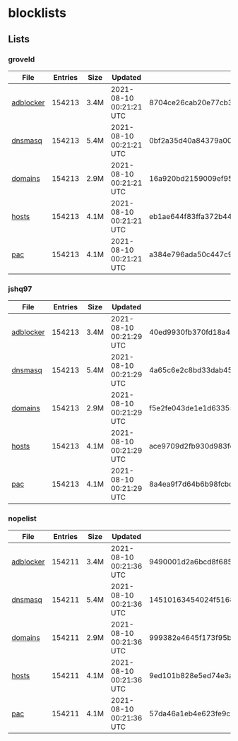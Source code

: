 # blocklists

## Lists

### groveld

|File|Entries|Size|Updated|Hash|
|-|-|-|-|-|
|[adblocker](https://raw.githubusercontent.com/groveld/blocklists/lists/groveld/adblocker.txt)|154213|3.4M|2021-08-10 00:21:21 UTC|8704ce26cab20e77cb31513bfe6ea5b20c5c99abb180c4d1fb52d0454cf17366|
|[dnsmasq](https://raw.githubusercontent.com/groveld/blocklists/lists/groveld/dnsmasq.txt)|154213|5.4M|2021-08-10 00:21:21 UTC|0bf2a35d40a84379a0038c5bd0d5be29fadb8e7336f97f32035d99649725a1e5|
|[domains](https://raw.githubusercontent.com/groveld/blocklists/lists/groveld/domains.txt)|154213|2.9M|2021-08-10 00:21:21 UTC|16a920bd2159009ef958060cbf801d7adbe10b7b9eb078889e08d49fe28c5202|
|[hosts](https://raw.githubusercontent.com/groveld/blocklists/lists/groveld/hosts.txt)|154213|4.1M|2021-08-10 00:21:21 UTC|eb1ae644f83ffa372b44995eec8f14361ea1cc506f3e16331dfb2093b4db351c|
|[pac](https://raw.githubusercontent.com/groveld/blocklists/lists/groveld/pac.txt)|154213|4.1M|2021-08-10 00:21:21 UTC|a384e796ada50c447c9fe36d78ad69d75fe6b60fdc3221e56766af4b41aac4ea|

### jshq97

|File|Entries|Size|Updated|Hash|
|-|-|-|-|-|
|[adblocker](https://raw.githubusercontent.com/groveld/blocklists/lists/jshq97/adblocker.txt)|154213|3.4M|2021-08-10 00:21:29 UTC|40ed9930fb370fd18a4e74017c6aa33c9cedbb166ab6311a29fbcfb76122e8e2|
|[dnsmasq](https://raw.githubusercontent.com/groveld/blocklists/lists/jshq97/dnsmasq.txt)|154213|5.4M|2021-08-10 00:21:29 UTC|4a65c6e2c8bd33dab458e7ee0eb8cf36dd01819a5207373b2138d6f10c98a49c|
|[domains](https://raw.githubusercontent.com/groveld/blocklists/lists/jshq97/domains.txt)|154213|2.9M|2021-08-10 00:21:29 UTC|f5e2fe043de1e1d63355c4bc929d470eb4845c0ae773089f0e4854636452d05c|
|[hosts](https://raw.githubusercontent.com/groveld/blocklists/lists/jshq97/hosts.txt)|154213|4.1M|2021-08-10 00:21:29 UTC|ace9709d2fb930d983fc3082315535d1b12d263ab1bd4c00dcab4b12d6d16dff|
|[pac](https://raw.githubusercontent.com/groveld/blocklists/lists/jshq97/pac.txt)|154213|4.1M|2021-08-10 00:21:29 UTC|8a4ea9f7d64b6b98fcbde046ac7d689d50116d66c5dbaf005a25c0bf4ef34b33|

### nopelist

|File|Entries|Size|Updated|Hash|
|-|-|-|-|-|
|[adblocker](https://raw.githubusercontent.com/groveld/blocklists/lists/nopelist/adblocker.txt)|154211|3.4M|2021-08-10 00:21:36 UTC|9490001d2a6bcd8f6853094589446bd6748ed066764e15e6e27f4d178a796649|
|[dnsmasq](https://raw.githubusercontent.com/groveld/blocklists/lists/nopelist/dnsmasq.txt)|154211|5.4M|2021-08-10 00:21:36 UTC|14510163454024f5168e16d03c9a3548e43ca85bef74e6b84a5695528b8959f6|
|[domains](https://raw.githubusercontent.com/groveld/blocklists/lists/nopelist/domains.txt)|154211|2.9M|2021-08-10 00:21:36 UTC|999382e4645f173f95b93073c2027521abcddae4b5def8d1950c28d4b5997605|
|[hosts](https://raw.githubusercontent.com/groveld/blocklists/lists/nopelist/hosts.txt)|154211|4.1M|2021-08-10 00:21:36 UTC|9ed101b828e5ed74e3aa98244fc68699ab6865b78cbeecd6f036fd4ce7108120|
|[pac](https://raw.githubusercontent.com/groveld/blocklists/lists/nopelist/pac.txt)|154211|4.1M|2021-08-10 00:21:36 UTC|57da46a1eb4e623fe9c96add9f14f52af91f5bd8e48cc1e5c470aa410a29153d|
